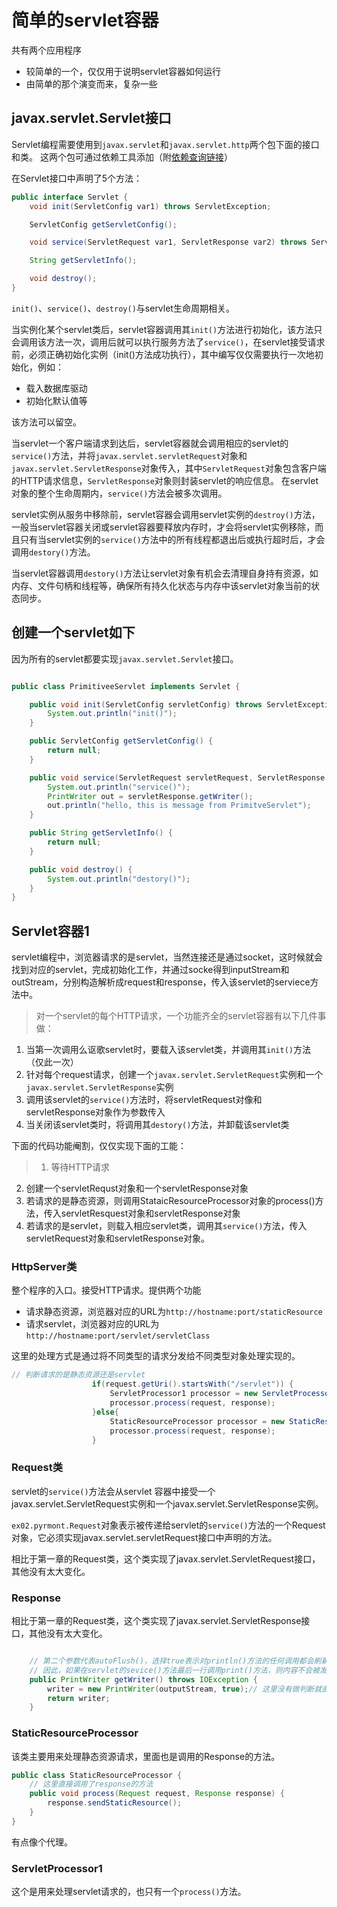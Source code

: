 # 简单的servlet容器
共有两个应用程序
* 较简单的一个，仅仅用于说明servlet容器如何运行
* 由简单的那个演变而来，复杂一些

## javax.servlet.Servlet接口
Servlet编程需要使用到`javax.servlet`和`javax.servlet.http`两个包下面的接口和类。
这两个包可通过依赖工具添加（附[依赖查询链接](https://mvnrepository.com/artifact/javax.servlet/javax.servlet-api/4.0.1)）

在Servlet接口中声明了5个方法：
```java
public interface Servlet {
    void init(ServletConfig var1) throws ServletException;

    ServletConfig getServletConfig();

    void service(ServletRequest var1, ServletResponse var2) throws ServletException, IOException;

    String getServletInfo();

    void destroy();
}
```
`init()`、`service()`、`destroy()`与servlet生命周期相关。

当实例化某个servlet类后，servlet容器调用其`init()`方法进行初始化，该方法只会调用该方法一次，调用后就可以执行服务方法了`service()`，在servlet接受请求前，必须正确初始化实例（init()方法成功执行），其中编写仅仅需要执行一次地初始化，例如：
* 载入数据库驱动
* 初始化默认值等

该方法可以留空。

当servlet一个客户端请求到达后，servlet容器就会调用相应的servlet的`service()`方法，并将`javax.servlet.servletRequest`对象和`javax.servlet.ServletResponse`对象传入，其中`ServletRequest`对象包含客户端的HTTP请求信息，`ServletResponse`对象则封装servlet的响应信息。
在servlet对象的整个生命周期内，`service()`方法会被多次调用。

servlet实例从服务中移除前，servlet容器会调用servlet实例的`destroy()`方法，一般当servlet容器关闭或servlet容器要释放内存时，才会将servlet实例移除，而且只有当servlet实例的`service()`方法中的所有线程都退出后或执行超时后，才会调用`destory()`方法。

当servlet容器调用`destory()`方法让servlet对象有机会去清理自身持有资源，如内存、文件句柄和线程等，确保所有持久化状态与内存中该servlet对象当前的状态同步。

## 创建一个servlet如下
因为所有的servlet都要实现`javax.servlet.Servlet`接口。
```java

public class PrimitiveeServlet implements Servlet {

    public void init(ServletConfig servletConfig) throws ServletException {
        System.out.println("init()");
    }

    public ServletConfig getServletConfig() {
        return null;
    }

    public void service(ServletRequest servletRequest, ServletResponse servletResponse) throws ServletException, IOException {
        System.out.println("service()");
        PrintWriter out = servletResponse.getWriter();
        out.println("hello, this is message from PrimitveServlet");
    }

    public String getServletInfo() {
        return null;
    }

    public void destroy() {
        System.out.println("destory()");
    }
}
```
## Servlet容器1


servlet编程中，浏览器请求的是servlet，当然连接还是通过socket，这时候就会找到对应的servlet，完成初始化工作，并通过socke得到inputStream和outStream，分别构造解析成request和response，传入该servlet的serviece方法中。

> 对一个servlet的每个HTTP请求，一个功能齐全的servlet容器有以下几件事做：
1. 当第一次调用么讴歌servlet时，要载入该servlet类，并调用其`init()`方法（仅此一次）
2. 针对每个request请求，创建一个`javax.servlet.ServletRequest`实例和一个`javax.servlet.ServletResponse`实例
3. 调用该servlet的`service()`方法时，将servletRequest对像和servletResponse对象作为参数传入
4. 当关闭该servlet类时，将调用其`destory()`方法，并卸载该servlet类

下面的代码功能阉割，仅仅实现下面的工能：
> 1. 等待HTTP请求
2. 创建一个servletRequst对象和一个servletResponse对象
3. 若请求的是静态资源，则调用StataicResourceProcessor对象的process()方法，传入servletResquest对象和servletResponse对象
4. 若请求的是servlet，则载入相应servlet类，调用其`service()`方法，传入servletRequest对象和servletResponse对象。

### HttpServer类
整个程序的入口。接受HTTP请求。提供两个功能
* 请求静态资源，浏览器对应的URL为`http://hostname:port/staticResource`
* 请求servlet，浏览器对应的URL为`http://hostname:port/servlet/servletClass`

这里的处理方式是通过将不同类型的请求分发给不同类型对象处理实现的。
```java
// 判断请求的是静态资源还是servlet
                  if(request.getUri().startsWith("/servlet")) {
                      ServletProcessor1 processor = new ServletProcessor1();
                      processor.process(request, response);
                  }else{
                      StaticResourceProcessor processor = new StaticResourceProcessor();
                      processor.process(request, response);
                  }
```
### Request类
servlet的`service()`方法会从servlet 容器中接受一个javax.servlet.ServletRequest实例和一个javax.servlet.ServletResponse实例。

`ex02.pyrmont.Request`对象表示被传递给servlet的`service()`方法的一个Request对象，它必须实现javax.servlet.servletRequest接口中声明的方法。

相比于第一章的Request类，这个类实现了javax.servlet.ServletRequest接口，其他没有太大变化。

### Response
相比于第一章的Request类，这个类实现了javax.servlet.ServletResponse接口，其他没有太大变化。

```java

    // 第二个参数代表autoFlush()，选择true表示对println()方法的任何调用都会刷新输出，但是调用print()方法不会刷新输出
    // 因此，如果在servlet的sevice()方法最后一行调用print()方法，则内容不会被发送给浏览器。
    public PrintWriter getWriter() throws IOException {
        writer = new PrintWriter(outputStream, true);// 这里没有做判断就直接new一个，为什么呢?
        return writer;
    }
```
### StaticResourceProcessor
该类主要用来处理静态资源请求，里面也是调用的Response的方法。
```java
public class StaticResourceProcessor {
    // 这里直接调用了response的方法
    public void process(Request request, Response response) {
        response.sendStaticResource();
    }
}
```

有点像个代理。
### ServletProcessor1
这个是用来处理servlet请求的，也只有一个`process()`方法。

